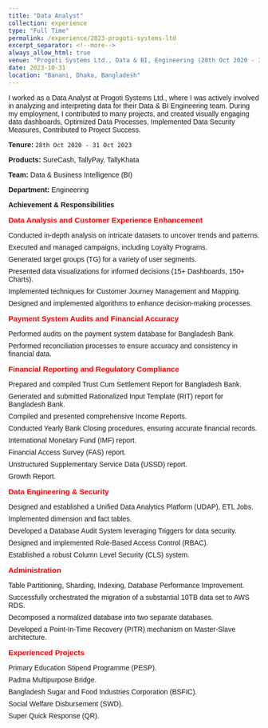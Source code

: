 ```yaml
---
title: "Data Analyst"
collection: experience
type: "Full Time"
permalink: /experience/2023-progoti-systems-ltd
excerpt_separator: <!--more-->
always_allow_html: true
venue: "Progoti Systems Ltd., Data & BI, Engineering (28th Oct 2020 - 31 Oct 2023)"
date: 2023-10-31
location: "Banani, Dhaka, Bangladesh"
---
```


I worked as a Data Analyst at Progoti Systems Ltd., where I was actively involved in analyzing and interpreting data for their Data & BI Engineering team. During my employment, I contributed to many projects, and created visually engaging data dashboards, Optimized Data Processes, Implemented Data Security Measures, Contributed to Project Success.

**Tenure:** `28th Oct 2020 - 31 Oct 2023`

**Products:** SureCash, TallyPay, TallyKhata

**Team:** Data & Business Intelligence (BI)

**Department:** Engineering

**Achievement & Responsibilities**

<head>
<style>
    body {
      font-family: Arial, sans-serif;
    }
    div {
      margin-bottom: 10px;
    }
    ul {
      list-style-type: none;
      padding: 0;
    }
    li {
      margin-bottom: 8px;
    }
    .section {
      font-weight: bold;
       font-size: 15px; 
      color: RED;
    }
  </style>
</head>
<body>

<div>
  <strong class="section">Data Analysis and Customer Experience Enhancement</strong>
  <ul>
    <li>Conducted in-depth analysis on intricate datasets to uncover trends and patterns.</li>
    <li>Executed and managed campaigns, including Loyalty Programs.</li>
    <li>Generated target groups (TG) for a variety of user segments.</li>
    <li>Presented data visualizations for informed decisions (15+ Dashboards, 150+ Charts).</li>
    <li>Implemented techniques for Customer Journey Management and Mapping.</li>
    <li>Designed and implemented algorithms to enhance decision-making processes.</li>
  </ul>
</div>

<div>
  <strong class="section">Payment System Audits and Financial Accuracy</strong>
  <ul>
    <li>Performed audits on the payment system database for Bangladesh Bank.</li>
    <li>Performed reconciliation processes to ensure accuracy and consistency in financial data.</li>
  </ul>
</div>

<div>
  <strong class="section">Financial Reporting and Regulatory Compliance</strong>
  <ul>
    <li>Prepared and compiled Trust Cum Settlement Report for Bangladesh Bank.</li>
    <li>Generated and submitted Rationalized Input Template (RIT) report for Bangladesh Bank.</li>
    <li>Compiled and presented comprehensive Income Reports.</li>
    <li>Conducted Yearly Bank Closing procedures, ensuring accurate financial records.</li>
    <li>International Monetary Fund (IMF) report.</li>
    <li>Financial Access Survey (FAS) report.</li>
    <li>Unstructured Supplementary Service Data (USSD) report.</li>
    <li>Growth Report.</li>
  </ul>
</div>

<div>
  <strong class="section">Data Engineering & Security</strong>
  <ul>
    <li>Designed and established a Unified Data Analytics Platform (UDAP), ETL Jobs.</li>
    <li>Implemented dimension and fact tables.</li>
    <li>Developed a Database Audit System leveraging Triggers for data security.</li>
    <li>Designed and implemented Role-Based Access Control (RBAC).</li>
    <li>Established a robust Column Level Security (CLS) system.</li>
  </ul>
</div>

<div>
  <strong class="section">Administration</strong>
  <ul>
    <li>Table Partitioning, Sharding, Indexing, Database Performance Improvement.</li>
    <li>Successfully orchestrated the migration of a substantial 10TB data set to AWS RDS.</li>
    <li>Decomposed a normalized database into two separate databases.</li>
    <li>Developed a Point-In-Time Recovery (PITR) mechanism on Master-Slave architecture.</li>
  </ul>
</div>

<div>
  <strong class="section">Experienced Projects</strong>
  <ul>
    <li>Primary Education Stipend Programme (PESP).</li>
    <li>Padma Multipurpose Bridge.</li>
    <li>Bangladesh Sugar and Food Industries Corporation (BSFIC).</li>
    <li>Social Welfare Disbursement (SWD).</li>
    <li>Super Quick Response (QR).</li>
  </ul>
</div>

</body>

